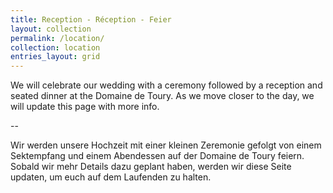 ```yaml
---
title: Reception - Réception - Feier
layout: collection
permalink: /location/
collection: location
entries_layout: grid
---
```


We will celebrate our wedding with a ceremony followed by a reception and seated dinner at the Domaine de Toury. As we move closer to the day, we will update this page with more info.

--

Wir werden unsere Hochzeit mit einer kleinen Zeremonie gefolgt von einem Sektempfang und einem Abendessen auf der Domaine de Toury feiern.
Sobald wir mehr Details dazu geplant haben, werden wir diese Seite updaten, um euch auf dem Laufenden zu halten.   


